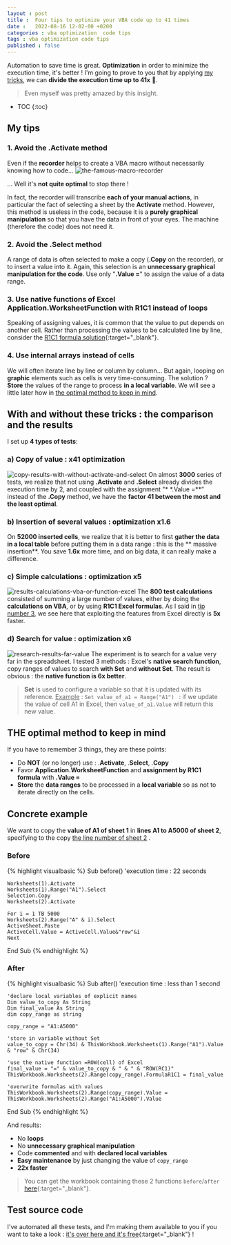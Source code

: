 ```yaml
---
layout : post
title :  Four tips to optimize your VBA code up to 41 times
date :   2022-08-16 12-02-00 +0200
categories : vba optimization  code tips
tags : vba optimization code tips
published : false
---
```


Automation to save time is great. **Optimization** in order to minimize the execution time, it's better ! I'm going to prove to you that by applying [my tricks](#my-tricks), we can **divide the execution time up to 41x** 🤯.
> Even myself was pretty amazed by this insight.


* TOC
{:toc}


## My tips
### 1. Avoid the **.Activate** method
Even if the **recorder** helps to create a VBA macro without necessarily knowing how to code...
![the-famous-macro-recorder](../assets/img/2022-08-16/macro.PNG)

... Well it's **not quite optimal** to stop there !

In fact, the recorder will transcribe **each of your manual actions**, in particular the fact of selecting a sheet by the **Activate** method. However, this method is useless in the code, because it is a **purely graphical manipulation** so that you have the data in front of your eyes. The machine (therefore the code) does not need it.

### 2. Avoid the **.Select** method
A range of data is often selected to make a copy (**.Copy** on the recorder), or to insert a value into it. Again, this selection is an **unnecessary graphical manipulation for the code**. Use only "**.Value =**" to assign the value of a data range.

### 3. Use **native functions of Excel Application.WorksheetFunction** with **R1C1** instead of loops
Speaking of assigning values, it is common that the value to put depends on another cell. Rather than processing the values to be calculated line by line, consider the [R1C1 formula solution](https://docs.microsoft.com/en-us/office/vba/api/excel.range.formular1c1){:target="_blank"}.

### 4. Use **internal arrays** instead of cells
We will often iterate line by line or column by column... But again, looping on **graphic** elements such as cells is very time-consuming.
The solution ? **Store** the values of the range to process **in a local variable**. We will see a little later how in [the optimal method to keep in mind](#the-optimal-method-to-keep-in-head).



## With and without these tricks : the comparison and the results
I set up **4 types of tests**:
### a) Copy of value : **x41 optimization**
![copy-results-with-without-activate-and-select](../assets/img/2022-08-16/tests-copy.PNG)
On almost **3000** series of tests, we realize that not using **.Activate** and **.Select** already divides the execution time by 2, and coupled with the assignment "* *.Value =**” instead of the **.Copy** method, we have the **factor 41 between the most and the least optimal**.
### b) Insertion of several values : **optimization x1.6**
On **52000 inserted cells**, we realize that it is better to first **gather the data in a local table** before putting them in a data range : this is the ** massive insertion**. You save **1.6x** more time, and on big data, it can really make a difference.
### c) Simple calculations : **optimization x5**
![results-calculations-vba-or-function-excel](../assets/img/2022-08-16/tests-calculations.PNG)
The **800 test calculations** consisted of summing a large number of values, either by doing the **calculations on VBA**, or by using **R1C1 Excel formulas**.
As I said in [tip number 3](#3-use-the-native-dexcel-functions-with-r1c1-instead-of-loops), we see here that exploiting the features from Excel directly is **5x** faster.
### d) Search for value : **optimization x6**
![research-results-far-value](../assets/img/2022-08-16/research-tests.PNG)
The experiment is to search for a value very far in the spreadsheet. I tested 3 methods : Excel's **native search function**, copy ranges of values to search **with Set** and **without Set**. The result is obvious : the **native function is 6x better**.
> **Set** is used to configure a variable so that it is updated with its reference. <u>Example</u> : ```Set value_of_a1 = Range("A1") ``` : if we update the value of cell A1 in Excel, then ```value_of_a1.Value``` will return this new value.

## THE optimal method to keep in mind
If you have to remember 3 things, they are these points:
- Do **NOT** (or no longer) use : .**Activate**, .**Select**, .**Copy**
- Favor **Application.WorksheetFunction** and **assignment by R1C1 formula** with **.Value =**
- **Store** the **data ranges** to be processed in a **local variable** so as not to iterate directly on the cells.

## Concrete example
We want to copy the **value of A1 of sheet 1** in **lines A1 to A5000 of sheet 2**, specifying to the copy <u>the line number of sheet 2</u> .
### Before
{% highlight visualbasic %}
Sub before() 'execution time : 22 seconds

	Worksheets(1).Activate
	Worksheets(1).Range("A1").Select
	Selection.Copy
	Worksheets(2).Activate
	    
	For i = 1 TB 5000
	Worksheets(2).Range("A" & i).Select
	ActiveSheet.Paste
	ActiveCell.Value = ActiveCell.Value&"row"&i
	Next
	        
End Sub
{% endhighlight %}

### After
{% highlight visualbasic %}
Sub after() 'execution time : less than 1 second
	
	'declare local variables of explicit names
	Dim value_to_copy As String
	Dim final_value As String
	dim copy_range as string

	copy_range = "A1:A5000"
	    
	'store in variable without Set
	value_to_copy = Chr(34) & ThisWorkbook.Worksheets(1).Range("A1").Value & "row" & Chr(34)

	'use the native function =ROW(cell) of Excel
	final_value = "=" & value_to_copy & " & " & "ROW(RC1)"
	ThisWorkbook.Worksheets(2).Range(copy_range).FormulaR1C1 = final_value
	    
	'overwrite formulas with values
	ThisWorkbook.Worksheets(2).Range(copy_range).Value = ThisWorkbook.Worksheets(2).Range("A1:A5000").Value
	    
	    
End Sub
{% endhighlight %}

And results:
- No **loops**
- No **unnecessary graphical manipulation**
- Code **commented** and with **declared local variables**
- **Easy maintenance** by just changing the value of ```copy_range```
- **22x faster**

> You can get the workbook containing these 2 functions ```before```/```after``` [here](/assets/examples/before_after.xlsm){:target="_blank"}.


## Test source code
I've automated all these tests, and I'm making them available to you if you want to take a look : [it's over here and it's free](https://drive.google.com/uc?export=download&id=1gpglbLfgdEhoyH2QRt0D_mQxi1CkIwMj){:target="_blank"} !



[baseimg]: ../assets/img/2022-08-16/
